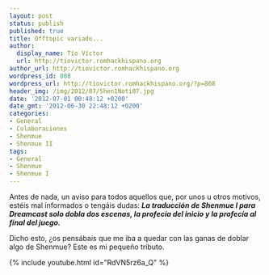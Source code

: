 ```yaml
---
layout: post
status: publish
published: true
title: Offtopic variado...
author:
  display_name: Tío Víctor
  url: http://tiovictor.romhackhispano.org
author_url: http://tiovictor.romhackhispano.org
wordpress_id: 808
wordpress_url: http://tiovictor.romhackhispano.org/?p=808
header_img: /img/2012/07/Shen1Noti07.jpg
date: '2012-07-01 00:48:12 +0200'
date_gmt: '2012-06-30 22:48:12 +0200'
categories:
- General
- Colaboraciones
- Shenmue
- Shenmue II
tags:
- General
- Shenmue
- Shenmue I
---
```


Antes de nada, un aviso para todos aquellos que, por unos u otros motivos, estéis mal informados o tengáis dudas:
***La traducción de Shenmue I para Dreamcast solo dobla dos escenas, la profecía del inicio y la profecía al final del juego.***

Dicho esto, ¿os pensábais que me iba a quedar con las ganas de doblar algo de Shenmue? Este es mi pequeño tributo.

{% include youtube.html id="RdVN5rz6a_Q" %}
